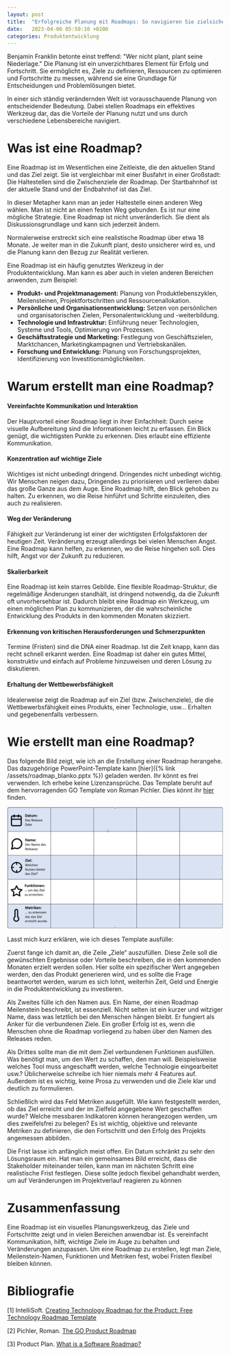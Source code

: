 ```yaml
---
layout: post
title:  "Erfolgreiche Planung mit Roadmaps: So navigieren Sie zielsicher durch Veränderungen"
date:   2023-04-06 05:50:10 +0200
categories: Produktentwicklung
---
```


Benjamin Franklin betonte einst treffend: "Wer nicht plant, plant seine Niederlage." Die Planung ist ein unverzichtbares Element für Erfolg und Fortschritt. Sie ermöglicht es, Ziele zu definieren, Ressourcen zu optimieren und Fortschritte zu messen, während sie eine Grundlage für Entscheidungen und Problemlösungen bietet.

In einer sich ständig verändernden Welt ist vorausschauende Planung von entscheidender Bedeutung. Dabei stellen Roadmaps ein effektives Werkzeug dar, das die Vorteile der Planung nutzt und uns durch verschiedene Lebensbereiche navigiert.

# Was ist eine Roadmap?

Eine Roadmap ist im Wesentlichen eine Zeitleiste, die den aktuellen Stand und das Ziel zeigt. Sie ist vergleichbar mit einer Busfahrt in einer Großstadt: Die Haltestellen sind die Zwischenziele der Roadmap. Der Startbahnhof ist der aktuelle Stand und der Endbahnhof ist das Ziel.

In dieser Metapher kann man an jeder Haltestelle einen anderen Weg wählen. Man ist nicht an einen festen Weg gebunden. Es ist nur eine mögliche Strategie. Eine Roadmap ist nicht unveränderlich. Sie dient als Diskussionsgrundlage und kann sich jederzeit ändern.

Normalerweise erstreckt sich eine realistische Roadmap über etwa 18 Monate. Je weiter man in die Zukunft plant, desto unsicherer wird es, und die Planung kann den Bezug zur Realität verlieren.

Eine Roadmap ist ein häufig genutztes Werkzeug in der Produktentwicklung. Man kann es aber auch in vielen anderen Bereichen anwenden, zum Beispiel:

- **Produkt- und Projektmanagement:** Planung von Produktlebenszyklen, Meilensteinen, Projektfortschritten und Ressourcenallokation.
- **Persönliche und Organisationsentwicklung:** Setzen von persönlichen und organisatorischen Zielen, Personalentwicklung und -weiterbildung.
- **Technologie und Infrastruktur:** Einführung neuer Technologien, Systeme und Tools, Optimierung von Prozessen.
- **Geschäftsstrategie und Marketing:** Festlegung von Geschäftszielen, Marktchancen, Marketingkampagnen und Vertriebskanälen.
- **Forschung und Entwicklung:** Planung von Forschungsprojekten, Identifizierung von Investitionsmöglichkeiten.



# Warum erstellt man eine Roadmap?

#### Vereinfachte Kommunikation und Interaktion

Der Hauptvorteil einer Roadmap liegt in ihrer Einfachheit: Durch seine visuelle Aufbereitung sind   die Informationen leicht zu erfassen. Ein Blick genügt, die wichtigsten Punkte zu erkennen. Dies erlaubt eine effiziente Kommunikation.

#### Konzentration auf wichtige Ziele
 
Wichtiges ist nicht unbedingt dringend. Dringendes nicht unbedingt wichtig. Wir Menschen neigen dazu, Dringendes zu priorisieren und verlieren dabei das große Ganze aus dem Auge. Eine Roadmap hilft, den Blick gehoben zu halten. Zu erkennen, wo die Reise hinführt und Schritte einzuleiten, dies auch zu realisieren. 

#### Weg der Veränderung

Fähigkeit zur Veränderung ist einer der wichtigsten Erfolgsfaktoren der heutigen Zeit. Veränderung erzeugt allerdings bei vielen Menschen Angst. Eine Roadmap kann helfen, zu erkennen, wo die Reise hingehen soll. Dies hilft, Angst vor der Zukunft zu reduzieren.

#### Skalierbarkeit

Eine Roadmap ist kein starres Gebilde. Eine flexible Roadmap-Struktur, die regelmäßige Änderungen standhält, ist dringend notwendig, da die Zukunft oft unvorhersehbar ist. Dadurch bleibt eine Roadmap ein Werkzeug, um einen möglichen Plan zu kommunizieren, der die wahrscheinliche Entwicklung des Produkts in den kommenden Monaten skizziert.

#### Erkennung von kritischen Herausforderungen und Schmerzpunkten

Termine (Fristen) sind die DNA einer Roadmap. Ist die Zeit knapp, kann das recht schnell erkannt werden. Eine Roadmap ist daher ein gutes Mittel, konstruktiv und einfach auf Probleme hinzuweisen und deren Lösung zu diskutieren.

#### Erhaltung der Wettbewerbsfähigkeit

Idealerweise zeigt die Roadmap auf ein Ziel (bzw. Zwischenziele), die die Wettbewerbsfähigkeit eines Produkts, einer Technologie, usw… Erhalten und gegebenenfalls verbessern. 

# Wie erstellt man eine Roadmap?

Das folgende Bild zeigt, wie ich an die Erstellung einer Roadmap herangehe. Das dazugehörige PowerPoint-Template kann [hier]({% link /assets/roadmap_blanko.pptx %}) geladen werden. Ihr könnt es frei verwenden. Ich erhebe keine Lizenzansprüche. Das Template beruht auf dem hervorragenden GO Template von Roman Pichler. Dies könnt ihr [hier](https://www.romanpichler.com/blog/goal-oriented-agile-product-roadmap/) finden.



![Roadmap Template](/assets/img/Roadmap.png)


Lasst mich kurz erklären, wie ich dieses Template ausfülle:

Zuerst fange ich damit an, die Zeile „Ziele“ auszufüllen. Diese Zeile soll die gewünschten Ergebnisse oder Vorteile beschreiben, die in den kommenden Monaten erzielt werden sollen. Hier sollte ein spezifischer Wert angegeben werden, den das Produkt generieren wird, und es sollte die Frage beantwortet werden, warum es sich lohnt, weiterhin Zeit, Geld und Energie in die Produktentwicklung zu investieren.

Als Zweites fülle ich den Namen aus. Ein Name, der einen Roadmap Meilenstein beschreibt, ist essenziell. Nicht selten ist ein kurzer und witziger Name, dass was letztlich bei den Menschen hängen bleibt. Er fungiert als Anker für die verbundenen Ziele. Ein großer Erfolg ist es, wenn die Menschen ohne die Roadmap vorliegend zu haben über den Namen des Releases reden.

Als Drittes sollte man die mit dem Ziel verbundenen Funktionen ausfüllen. Was benötigt man, um den Wert zu schaffen, den man will. Beispielsweise welches Tool muss angeschafft werden, welche Technologie eingearbeitet usw.? Üblicherweise schreibe ich hier niemals mehr 4 Features auf. Außerdem ist es wichtig, keine Prosa zu verwenden und die Ziele klar und deutlich zu formulieren.

Schließlich wird das Feld Metriken ausgefüllt. Wie kann festgestellt werden, ob das Ziel erreicht und der im Zielfeld angegebene Wert geschaffen wurde? Welche messbaren Indikatoren können herangezogen werden, um dies zweifelsfrei zu belegen? Es ist wichtig, objektive und relevante Metriken zu definieren, die den Fortschritt und den Erfolg des Projekts angemessen abbilden.

Die Frist lasse ich anfänglich meist offen. Ein Datum schränkt zu sehr den Lösungsraum ein. Hat man ein gemeinsames Bild erreicht, dass die Stakeholder miteinander teilen, kann man im nächsten Schritt eine realistische Frist festlegen. Diese sollte jedoch flexibel gehandhabt werden, um auf Veränderungen im Projektverlauf reagieren zu können

# Zusammenfassung

Eine Roadmap ist ein visuelles Planungswerkzeug, das Ziele und Fortschritte zeigt und in vielen Bereichen anwendbar ist. Es vereinfacht Kommunikation, hilft, wichtige Ziele im Auge zu behalten und Veränderungen anzupassen. Um eine Roadmap zu erstellen, legt man Ziele, Meilenstein-Namen, Funktionen und Metriken fest, wobei Fristen flexibel bleiben können. 

# Bibliografie

[1] IntelliSoft. [Creating Technology Roadmap for the Product: Free Technology Roadmap Template](https://medium.com/@IntelliSoft/creating-technology-roadmap-for-the-product-free-technology-roadmap-template-e12284b6dd61)

[2] Pichler, Roman. [The GO Product Roadmap](https://www.romanpichler.com/blog/goal-oriented-agile-product-roadmap/)

[3] Product Plan. [What is a Software Roadmap?](https://www.productplan.com/learn/what-is-a-software-roadmap/)
